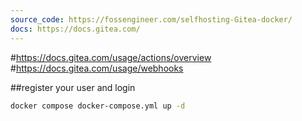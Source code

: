 ```yaml
---
source_code: https://fossengineer.com/selfhosting-Gitea-docker/
docs: https://docs.gitea.com/
---
```


#https://docs.gitea.com/usage/actions/overview
#https://docs.gitea.com/usage/webhooks

##register your user and login

```sh
docker compose docker-compose.yml up -d
```